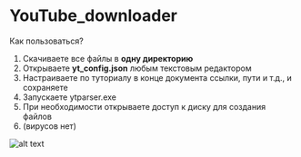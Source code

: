 # YouTube_downloader
Как пользоваться?

1. Скачиваете все файлы в **одну директорию**
2. Открываете **yt_config.json** любым текстовым редактором
3. Настраиваете по туториалу в конце документа ссылки, пути и т.д., и сохраняете
4. Запускаете ytparser.exe
5. При необходимости открываете доступ к диску для создания файлов
6. (вирусов нет)

![alt text](https://github.com/dmitriidavs/YouTube_downloader/[master]/mb_later.jpg?raw=true)
